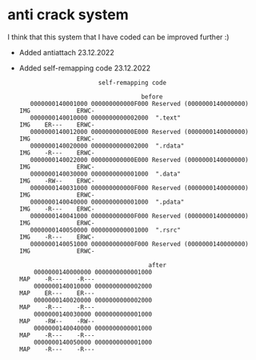 # anti crack system

I think that this system that I have coded can be improved further :)

* Added antiattach  23.12.2022

* Added self-remapping code 23.12.2022

                            self-remapping code
                                   
                                        before
         0000000140001000 000000000000F000 Reserved (0000000140000000)   IMG             ERWC-
         0000000140010000 0000000000002000  ".text"                      IMG    ER---    ERWC-
         0000000140012000 000000000000E000 Reserved (0000000140000000)   IMG             ERWC-
         0000000140020000 0000000000002000  ".rdata"                     IMG    -R---    ERWC-
         0000000140022000 000000000000E000 Reserved (0000000140000000)   IMG             ERWC-
         0000000140030000 0000000000001000  ".data"                      IMG    -RW--    ERWC-
         0000000140031000 000000000000F000 Reserved (0000000140000000)   IMG             ERWC-
         0000000140040000 0000000000001000  ".pdata"                     IMG    -R---    ERWC-
         0000000140041000 000000000000F000 Reserved (0000000140000000)   IMG             ERWC-
         0000000140050000 0000000000001000  ".rsrc"                      IMG    -R---    ERWC-
         0000000140051000 000000000000F000 Reserved (0000000140000000)   IMG             ERWC-

                                          after
          0000000140000000 0000000000001000                               MAP    -R---    -R---
          0000000140010000 0000000000002000                               MAP    ER---    ER---
          0000000140020000 0000000000002000                               MAP    -R---    -R---
          0000000140030000 0000000000001000                               MAP    -RW--    -RW--
          0000000140040000 0000000000001000                               MAP    -R---    -R---
          0000000140050000 0000000000001000                               MAP    -R---    -R---
